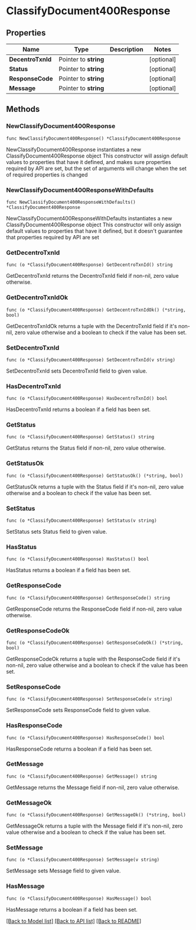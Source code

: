 # ClassifyDocument400Response

## Properties

Name | Type | Description | Notes
------------ | ------------- | ------------- | -------------
**DecentroTxnId** | Pointer to **string** |  | [optional] 
**Status** | Pointer to **string** |  | [optional] 
**ResponseCode** | Pointer to **string** |  | [optional] 
**Message** | Pointer to **string** |  | [optional] 

## Methods

### NewClassifyDocument400Response

`func NewClassifyDocument400Response() *ClassifyDocument400Response`

NewClassifyDocument400Response instantiates a new ClassifyDocument400Response object
This constructor will assign default values to properties that have it defined,
and makes sure properties required by API are set, but the set of arguments
will change when the set of required properties is changed

### NewClassifyDocument400ResponseWithDefaults

`func NewClassifyDocument400ResponseWithDefaults() *ClassifyDocument400Response`

NewClassifyDocument400ResponseWithDefaults instantiates a new ClassifyDocument400Response object
This constructor will only assign default values to properties that have it defined,
but it doesn't guarantee that properties required by API are set

### GetDecentroTxnId

`func (o *ClassifyDocument400Response) GetDecentroTxnId() string`

GetDecentroTxnId returns the DecentroTxnId field if non-nil, zero value otherwise.

### GetDecentroTxnIdOk

`func (o *ClassifyDocument400Response) GetDecentroTxnIdOk() (*string, bool)`

GetDecentroTxnIdOk returns a tuple with the DecentroTxnId field if it's non-nil, zero value otherwise
and a boolean to check if the value has been set.

### SetDecentroTxnId

`func (o *ClassifyDocument400Response) SetDecentroTxnId(v string)`

SetDecentroTxnId sets DecentroTxnId field to given value.

### HasDecentroTxnId

`func (o *ClassifyDocument400Response) HasDecentroTxnId() bool`

HasDecentroTxnId returns a boolean if a field has been set.

### GetStatus

`func (o *ClassifyDocument400Response) GetStatus() string`

GetStatus returns the Status field if non-nil, zero value otherwise.

### GetStatusOk

`func (o *ClassifyDocument400Response) GetStatusOk() (*string, bool)`

GetStatusOk returns a tuple with the Status field if it's non-nil, zero value otherwise
and a boolean to check if the value has been set.

### SetStatus

`func (o *ClassifyDocument400Response) SetStatus(v string)`

SetStatus sets Status field to given value.

### HasStatus

`func (o *ClassifyDocument400Response) HasStatus() bool`

HasStatus returns a boolean if a field has been set.

### GetResponseCode

`func (o *ClassifyDocument400Response) GetResponseCode() string`

GetResponseCode returns the ResponseCode field if non-nil, zero value otherwise.

### GetResponseCodeOk

`func (o *ClassifyDocument400Response) GetResponseCodeOk() (*string, bool)`

GetResponseCodeOk returns a tuple with the ResponseCode field if it's non-nil, zero value otherwise
and a boolean to check if the value has been set.

### SetResponseCode

`func (o *ClassifyDocument400Response) SetResponseCode(v string)`

SetResponseCode sets ResponseCode field to given value.

### HasResponseCode

`func (o *ClassifyDocument400Response) HasResponseCode() bool`

HasResponseCode returns a boolean if a field has been set.

### GetMessage

`func (o *ClassifyDocument400Response) GetMessage() string`

GetMessage returns the Message field if non-nil, zero value otherwise.

### GetMessageOk

`func (o *ClassifyDocument400Response) GetMessageOk() (*string, bool)`

GetMessageOk returns a tuple with the Message field if it's non-nil, zero value otherwise
and a boolean to check if the value has been set.

### SetMessage

`func (o *ClassifyDocument400Response) SetMessage(v string)`

SetMessage sets Message field to given value.

### HasMessage

`func (o *ClassifyDocument400Response) HasMessage() bool`

HasMessage returns a boolean if a field has been set.


[[Back to Model list]](../README.md#documentation-for-models) [[Back to API list]](../README.md#documentation-for-api-endpoints) [[Back to README]](../README.md)


